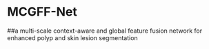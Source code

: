 # MCGFF-Net
##a multi-scale context-aware and global feature fusion network for enhanced polyp and skin lesion segmentation
